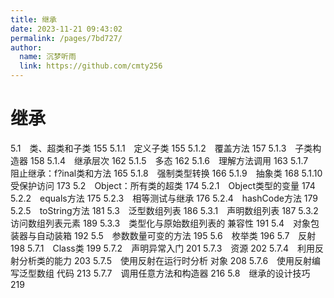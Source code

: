 ```yaml
---
title: 继承
date: 2023-11-21 09:43:02
permalink: /pages/7bd727/
author: 
  name: 沉梦听雨
  link: https://github.com/cmty256
---
```

# 继承 

5.1　类、超类和子类 155
5.1.1　定义子类 155
5.1.2　覆盖方法 157
5.1.3　子类构造器 158
5.1.4　继承层次 162
5.1.5　多态 162
5.1.6　理解方法调用 163
5.1.7　阻止继承：f?inal类和方法 165
5.1.8　强制类型转换 166
5.1.9　抽象类 168
5.1.10　受保护访问 173
5.2　Object：所有类的超类 174
5.2.1　Object类型的变量 174
5.2.2　equals方法 175
5.2.3　相等测试与继承 176
5.2.4　hashCode方法 179
5.2.5　toString方法 181
5.3　泛型数组列表 186
5.3.1　声明数组列表 187
5.3.2　访问数组列表元素 189
5.3.3　类型化与原始数组列表的
兼容性 191
5.4　对象包装器与自动装箱 192
5.5　参数数量可变的方法 195
5.6　枚举类 196
5.7　反射 198
5.7.1　Class类 199
5.7.2　声明异常入门 201
5.7.3　资源 202
5.7.4　利用反射分析类的能力 203
5.7.5　使用反射在运行时分析
对象 208
5.7.6　使用反射编写泛型数组
代码 213
5.7.7　调用任意方法和构造器 216
5.8　继承的设计技巧 219